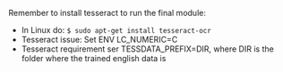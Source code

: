Remember to install tesseract to run the final module:
* In Linux do:
   `$ sudo apt-get install tesseract-ocr`
* Tesseract issue: Set ENV LC_NUMERIC=C
* Tesseract requirement ser TESSDATA_PREFIX=DIR, where DIR is the folder where the trained english data is